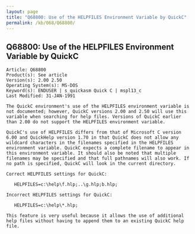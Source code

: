 ```yaml
---
layout: page
title: "Q68800: Use of the HELPFILES Environment Variable by QuickC"
permalink: /kb/068/Q68800/
---
```


## Q68800: Use of the HELPFILES Environment Variable by QuickC

	Article: Q68800
	Product(s): See article
	Version(s): 2.00 2.50
	Operating System(s): MS-DOS
	Keyword(s): ENDUSER | s_quickasm Quick C | mspl13_c
	Last Modified: 31-JAN-1991
	
	The QuickC environment's use of the HELPFILES environment variable is
	not documented; however, QuickC versions 2.00 and 2.50 will use this
	variable when searching for help files. Versions of QuickC earlier
	than 2.00 do not support the HELPFILES environment variable.
	
	QuickC's use of HELPFILES differs from that of Microsoft C version
	6.00 and QuickHelp version 1.70 in that QuickC does not allow any
	wildcard characters in the filenames specified in the HELPFILES
	environment variable. QuickC expects a complete filename to appear in
	this environment variable. It should also be noted that multiple
	filenames may be specified and that full pathnames will also work. If
	no path is specified, QuickC will look in the current directory.
	
	Correct HELPFILES settings for QuickC:
	
	   HELPFILES=c:\help\f.hlp;..\g.hlp;b.hlp;
	
	Incorrect HELPFILES settings for QuickC:
	
	   HELPFILES=c:\help\*.hlp;
	
	This feature is very useful because it allows the use of additional
	help files without having to append them to an existing QuickC help
	file.
